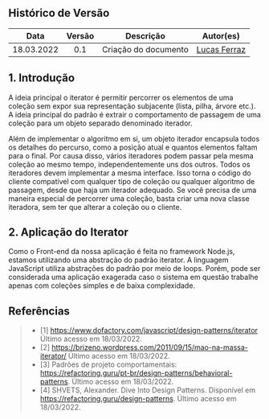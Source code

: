 ## Histórico de Versão<br>
|Data | Versão | Descrição | Autor(es)|
| :-:|:-:|:-:|:-: |
| 18.03.2022| 0.1 | Criação do documento | [Lucas Ferraz](https://github.com/mibasFerraz)|


## 1. Introdução

A ideia principal o iterator é permitir percorrer os elementos de uma coleção sem expor sua representação subjacente (lista, pilha, árvore etc.). A ideia principal do padrão é extrair o comportamento de passagem de uma coleção para um objeto separado denominado iterador.

Além de implementar o algoritmo em si, um objeto iterador encapsula todos os detalhes do percurso, como a posição atual e quantos elementos faltam para o final. Por causa disso, vários iteradores podem passar pela mesma coleção ao mesmo tempo, independentemente uns dos outros. Todos os iteradores devem implementar a mesma interface. Isso torna o código do cliente compatível com qualquer tipo de coleção ou qualquer algoritmo de passagem, desde que haja um iterador adequado. Se você precisa de uma maneira especial de percorrer uma coleção, basta criar uma nova classe iteradora, sem ter que alterar a coleção ou o cliente.

## 2. Aplicação do Iterator

Como o Front-end da nossa aplicação é feita no framework Node.js, estamos utilizando uma abstração do padrão iterator. A linguagem JavaScript utiliza abstrações do padrão por meio de loops. Porém, pode ser considerada uma aplicação exagerada caso o sistema em questão trabalhe apenas com coleções simples e de baixa complexidade.


## Referências

> - [1] https://www.dofactory.com/javascript/design-patterns/iterator Último acesso em 18/03/2022.
> - [2] https://brizeno.wordpress.com/2011/09/15/mao-na-massa-iterator/ Último acesso em 18/03/2022.
> - [3] Padrões de projeto comportamentais: https://refactoring.guru/pt-br/design-patterns/behavioral-patterns. Último acesso em 18/03/2022.
> - [4] SHVETS, Alexander. Dive Into Design Patterns. Disponível em <https://refactoring.guru/design-patterns>. Último acesso em 18/03/2022. 